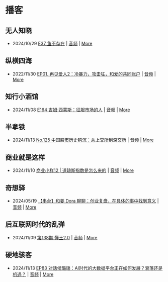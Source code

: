 # 播客

## 无人知晓
- 2024/10/29 [E37 鱼不存在](https://www.xiaoyuzhoufm.com/episode/6720836fbad346ebe6399017) | [音频](https://dts-api.xiaoyuzhoufm.com/track/611719d3cb0b82e1df0ad29e/6720836fbad346ebe6399017/media.xyzcdn.net/lu1L3ucT8gNS6cVyQe0K2Xfqu_ve.m4a) | [More](channels/%E6%97%A0%E4%BA%BA%E7%9F%A5%E6%99%93.md)

## 纵横四海
- 2022/11/30 [EP01. 再见爱人2：冷暴力，攻击狂，和爱的共同账户](https://www.ximalaya.com/sound/592716797) | [音频](https://aod.cos.tx.xmcdn.com/storages/26c6-audiofreehighqps/E9/4E/GKwRIUEHXOodAq7-QQHYdhCw-aacv2-48K.m4a) | [More](channels/%E7%BA%B5%E6%A8%AA%E5%9B%9B%E6%B5%B7.md)

## 知行小酒馆
- 2024/11/08 [E164 吉姆·西蒙斯：征服市场的人](https://www.xiaoyuzhoufm.com/episode/672daea641963c65b0ebaf99) | [音频](https://dts-api.xiaoyuzhoufm.com/track/6013f9f58e2f7ee375cf4216/672daea641963c65b0ebaf99/media.xyzcdn.net/lmUkaQGsYhF-QK9AiMJg4squCUeu.m4a) | [More](channels/%E7%9F%A5%E8%A1%8C%E5%B0%8F%E9%85%92%E9%A6%86.md)

## 半拿铁
- 2024/11/13 [No.125 中国股市历史钩沉：从上交所到深交所](https://www.ximalaya.com/sound/774076761) | [音频](https://tk.wavpub.com/WPDL_SZaUYPZrKXQrcUHRHTRfzzfPEbsFNXTdtvPcDPChfRfzztPFkTagRzDquh-e0.m4a) | [More](channels/%E5%8D%8A%E6%8B%BF%E9%93%81.md)

## 商业就是这样
- 2024/11/10 [商业小样12 | 道琼斯指数是怎么来的](https://www.ximalaya.com/sound/773416215) | [音频](https://aod.cos.tx.xmcdn.com/storages/1856-audiofreehighqps/FC/B1/GKwRIaILBo7lADzzhAMtF2B3.m4a) | [More](channels/%E5%95%86%E4%B8%9A%E5%B0%B1%E6%98%AF%E8%BF%99%E6%A0%B7.md)

## 奇想驿
- 2024/05/19 [【串台】和姜 Dora 聊聊：创业复盘，在具体的事中找到意义](https://www.xiaoyuzhoufm.com/episode/664962d382b428eafd844366) | [音频](https://dts-api.xiaoyuzhoufm.com/track/6034daea97755b8fc9c66480/664962d382b428eafd844366/media.xyzcdn.net/llloyy2KoUURla1cgosxmkenwwHw.m4a) | [More](channels/%E5%A5%87%E6%83%B3%E9%A9%BF.md)

## 后互联网时代的乱弹
- 2024/11/09 [第138期 懂王2.0](https://hosting.wavpub.cn/pie/ep138/) | [音频](https://tk.wavpub.com/WPDL_dEsDwwUrktdQnrzFWvWyTWFNQnpUfzAgMvzGRZsZVsWFvtyXRRNRQcnSZh-38.mp3) | [More](channels/%E5%90%8E%E4%BA%92%E8%81%94%E7%BD%91%E6%97%B6%E4%BB%A3%E7%9A%84%E4%B9%B1%E5%BC%B9.md)

## 硬地骇客
- 2024/11/13 [EP83 对话侯璐瑶：AI时代的大数据平台正在如何发展？衰落还是机遇？](https://www.xiaoyuzhoufm.com/episode/6734353ff373fe5d4de79016) | [音频](https://dts-api.xiaoyuzhoufm.com/track/640ee2438be5d40013fe4a87/6734353ff373fe5d4de79016/media.xyzcdn.net/lmEv4BLUE7l1XdG6xjG3qZPaclXY.m4a) | [More](channels/%E7%A1%AC%E5%9C%B0%E9%AA%87%E5%AE%A2.md)

